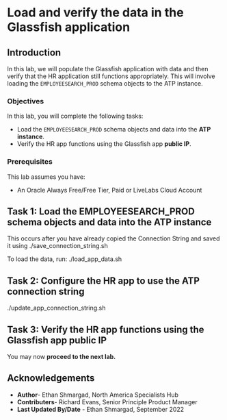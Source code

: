 # Load and verify the data in the Glassfish application

## Introduction

In this lab, we will populate the Glassfish application with data and then verify that the HR application still functions appropriately. This will involve loading the `EMPLOYEESEARCH_PROD` schema objects to the ATP instance.

<!---
**Download the data lab files:** [Link](https://objectstorage.us-ashburn-1.oraclecloud.com/p/tVAwp-XWRsm1oouSHDzzZwyUQ5TErSPpPNhuYPMTbSJOZlC-Pvsed-caGfHYrkV5/n/orasenatdpltsecitom03/b/Twitter_LL/o/Twitter_LL2.zip)
-->

### Objectives

In this lab, you will complete the following tasks:

-  Load the `EMPLOYEESEARCH_PROD` schema objects and data into the **ATP instance**.
-  Verify the HR app functions using the Glassfish app **public IP**.

### Prerequisites

This lab assumes you have:
- An Oracle Always Free/Free Tier, Paid or LiveLabs Cloud Account

## Task 1: Load the EMPLOYEESEARCH_PROD schema objects and data into the ATP instance

This occurs after you have already copied the Connection String and saved it using ./save_connection_string.sh

To load the data, run: ./load_app_data.sh

## Task 2: Configure the HR app to use the ATP connection string

./update_app_connection_string.sh 



## Task 3: Verify the HR app functions using the Glassfish app public IP

You may now **proceed to the next lab.**

## Acknowledgements

- **Author**- Ethan Shmargad, North America Specialists Hub
- **Contributers**- Richard Evans, Senior Principle Product Manager
- **Last Updated By/Date** - Ethan Shmargad, September 2022
